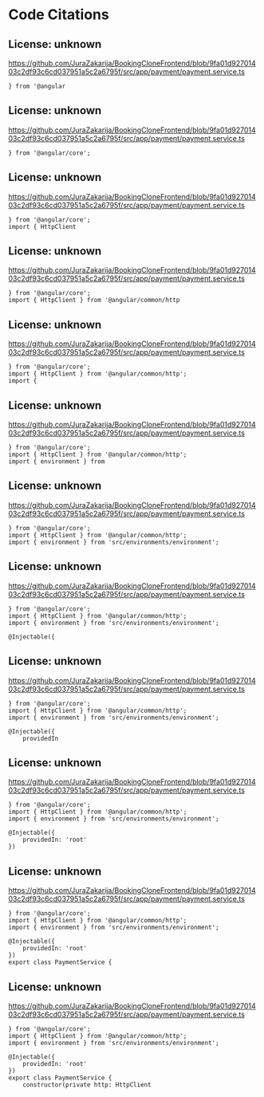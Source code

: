 # Code Citations

## License: unknown

https://github.com/JuraZakarija/BookingCloneFrontend/blob/9fa01d92701403c2df93c6cd037951a5c2a6795f/src/app/payment/payment.service.ts

```
} from '@angular
```

## License: unknown

https://github.com/JuraZakarija/BookingCloneFrontend/blob/9fa01d92701403c2df93c6cd037951a5c2a6795f/src/app/payment/payment.service.ts

```
} from '@angular/core';
```

## License: unknown

https://github.com/JuraZakarija/BookingCloneFrontend/blob/9fa01d92701403c2df93c6cd037951a5c2a6795f/src/app/payment/payment.service.ts

```
} from '@angular/core';
import { HttpClient
```

## License: unknown

https://github.com/JuraZakarija/BookingCloneFrontend/blob/9fa01d92701403c2df93c6cd037951a5c2a6795f/src/app/payment/payment.service.ts

```
} from '@angular/core';
import { HttpClient } from '@angular/common/http
```

## License: unknown

https://github.com/JuraZakarija/BookingCloneFrontend/blob/9fa01d92701403c2df93c6cd037951a5c2a6795f/src/app/payment/payment.service.ts

```
} from '@angular/core';
import { HttpClient } from '@angular/common/http';
import {
```

## License: unknown

https://github.com/JuraZakarija/BookingCloneFrontend/blob/9fa01d92701403c2df93c6cd037951a5c2a6795f/src/app/payment/payment.service.ts

```
} from '@angular/core';
import { HttpClient } from '@angular/common/http';
import { environment } from
```

## License: unknown

https://github.com/JuraZakarija/BookingCloneFrontend/blob/9fa01d92701403c2df93c6cd037951a5c2a6795f/src/app/payment/payment.service.ts

```
} from '@angular/core';
import { HttpClient } from '@angular/common/http';
import { environment } from 'src/environments/environment';
```

## License: unknown

https://github.com/JuraZakarija/BookingCloneFrontend/blob/9fa01d92701403c2df93c6cd037951a5c2a6795f/src/app/payment/payment.service.ts

```
} from '@angular/core';
import { HttpClient } from '@angular/common/http';
import { environment } from 'src/environments/environment';

@Injectable({
```

## License: unknown

https://github.com/JuraZakarija/BookingCloneFrontend/blob/9fa01d92701403c2df93c6cd037951a5c2a6795f/src/app/payment/payment.service.ts

```
} from '@angular/core';
import { HttpClient } from '@angular/common/http';
import { environment } from 'src/environments/environment';

@Injectable({
    providedIn
```

## License: unknown

https://github.com/JuraZakarija/BookingCloneFrontend/blob/9fa01d92701403c2df93c6cd037951a5c2a6795f/src/app/payment/payment.service.ts

```
} from '@angular/core';
import { HttpClient } from '@angular/common/http';
import { environment } from 'src/environments/environment';

@Injectable({
    providedIn: 'root'
})
```

## License: unknown

https://github.com/JuraZakarija/BookingCloneFrontend/blob/9fa01d92701403c2df93c6cd037951a5c2a6795f/src/app/payment/payment.service.ts

```
} from '@angular/core';
import { HttpClient } from '@angular/common/http';
import { environment } from 'src/environments/environment';

@Injectable({
    providedIn: 'root'
})
export class PaymentService {

```

## License: unknown

https://github.com/JuraZakarija/BookingCloneFrontend/blob/9fa01d92701403c2df93c6cd037951a5c2a6795f/src/app/payment/payment.service.ts

```
} from '@angular/core';
import { HttpClient } from '@angular/common/http';
import { environment } from 'src/environments/environment';

@Injectable({
    providedIn: 'root'
})
export class PaymentService {
    constructor(private http: HttpClient
```
